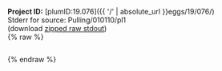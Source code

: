 **Project ID:** [plumID:19.076]({{ '/' | absolute_url }}eggs/19/076/)  
Stderr for source:  Pulling/010110/pl1   
(download [zipped raw stdout](pl1.plumed_master.stdout.txt.zip))  
{% raw %}
<pre>
</pre>
{% endraw %}
